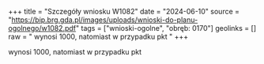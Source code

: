 +++
title = "Szczegóły wniosku W1082"
date = "2024-06-10"
source = "https://bip.brg.gda.pl/images/uploads/wnioski-do-planu-ogolnego/w1082.pdf"
tags = ["wnioski-ogolne", "obręb: 0170"]
geolinks = []
raw = " wynosi 1000, natomiast w przypadku pkt "
+++

 wynosi 1000, natomiast w przypadku pkt 


